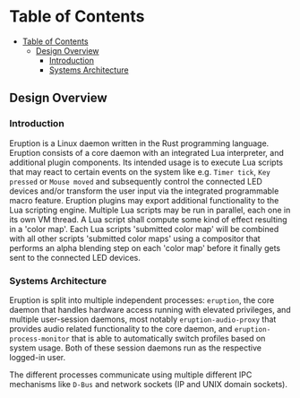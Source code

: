 # Table of Contents

- [Table of Contents](#table-of-contents)
  - [Design Overview](#design-overview)
    - [Introduction](#introduction)
    - [Systems Architecture](#systems-architecture)

## Design Overview

### Introduction

Eruption is a Linux daemon written in the Rust programming language. Eruption consists of a core daemon with an integrated
Lua interpreter, and additional plugin components. Its intended usage is to execute Lua scripts that may react to certain
events on the system like e.g. `Timer tick`, `Key pressed` or `Mouse moved` and subsequently control the connected LED
devices and/or transform the user input via the integrated programmable macro feature.
Eruption plugins may export additional functionality to the Lua scripting engine. Multiple Lua scripts may be run in
parallel, each one in its own VM thread. A Lua script shall compute some kind of effect resulting in a 'color map'.
Each Lua scripts 'submitted color map' will be combined with all other scripts 'submitted color maps' using a compositor
that performs an alpha blending step on each 'color map' before it finally gets sent to the connected LED devices.

### Systems Architecture

Eruption is split into multiple independent processes: `eruption`, the core daemon that handles hardware access running
with elevated privileges, and multiple user-session daemons, most notably `eruption-audio-proxy` that provides audio
related functionality to the core daemon, and `eruption-process-monitor` that is able to automatically switch profiles
based on system usage. Both of these session daemons run as the respective logged-in user.

The different processes communicate using multiple different IPC mechanisms like `D-Bus` and network sockets
(IP and UNIX domain sockets).
